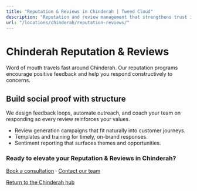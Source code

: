 ```yaml
---
title: "Reputation & Reviews in Chinderah | Tweed Cloud"
description: "Reputation and review management that strengthens trust in Chinderah."
url: "/locations/chinderah/reputation-reviews/"
---
```


# Chinderah Reputation & Reviews

Word of mouth travels fast around Chinderah. Our reputation programs encourage positive feedback and help you respond constructively to concerns.

## Build social proof with structure

We design feedback loops, automate outreach, and coach your team on responding so every review reinforces your values.

- Review generation campaigns that fit naturally into customer journeys.
- Templates and training for timely, on-brand responses.
- Sentiment reporting that surfaces themes and opportunities.

### Ready to elevate your Reputation & Reviews in Chinderah?

[Book a consultation](/consultation/) · [Contact our team](/contact/)

[Return to the Chinderah hub](/locations/chinderah/)
